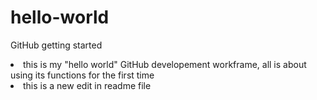 # hello-world
GitHub getting started 
<li> this is my "hello world" GitHub developement workframe, all is about using its functions for the first time 
<li> this is a new edit in readme file
